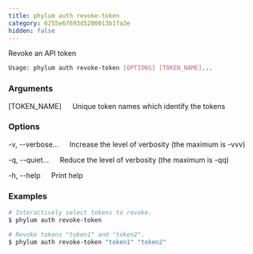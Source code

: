 ```yaml
---
title: phylum auth revoke-token
category: 6255e67693d5200013b1fa3e
hidden: false
---
```


Revoke an API token

```sh
Usage: phylum auth revoke-token [OPTIONS] [TOKEN_NAME]...
```

### Arguments

[TOKEN_NAME]
&emsp; Unique token names which identify the tokens

### Options

-v, --verbose...
&emsp; Increase the level of verbosity (the maximum is -vvv)

-q, --quiet...
&emsp; Reduce the level of verbosity (the maximum is -qq)

-h, --help
&emsp; Print help

### Examples

```sh
# Interactively select tokens to revoke.
$ phylum auth revoke-token

# Revoke tokens "token1" and "token2".
$ phylum auth revoke-token "token1" "token2"
```
